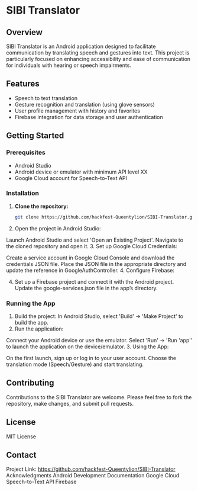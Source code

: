 # SIBI Translator

## Overview
SIBI Translator is an Android application designed to facilitate communication by translating speech and gestures into text. This project is particularly focused on enhancing accessibility and ease of communication for individuals with hearing or speech impairments.

## Features
- Speech to text translation
- Gesture recognition and translation (using glove sensors)
- User profile management with history and favorites
- Firebase integration for data storage and user authentication

## Getting Started

### Prerequisites
- Android Studio
- Android device or emulator with minimum API level XX
- Google Cloud account for Speech-to-Text API

### Installation

1. **Clone the repository:**
   ```bash
   git clone https://github.com/hackfest-Queentylion/SIBI-Translator.git
2. Open the project in Android Studio:

Launch Android Studio and select 'Open an Existing Project'.
Navigate to the cloned repository and open it.
3. Set up Google Cloud Credentials:

Create a service account in Google Cloud Console and download the credentials JSON file.
Place the JSON file in the appropriate directory and update the reference in GoogleAuthController.
4. Configure Firebase:

4. Set up a Firebase project and connect it with the Android project.
Update the google-services.json file in the app’s directory.

### Running the App
1. Build the project:
In Android Studio, select 'Build' -> 'Make Project' to build the app.
2. Run the application:

Connect your Android device or use the emulator.
Select 'Run' -> 'Run 'app'' to launch the application on the device/emulator.
3. Using the App:

On the first launch, sign up or log in to your user account.
Choose the translation mode (Speech/Gesture) and start translating.
## Contributing
Contributions to the SIBI Translator are welcome. Please feel free to fork the repository, make changes, and submit pull requests.

## License
MIT License

## Contact
Project Link: https://github.com/hackfest-Queentylion/SIBI-Translator
Acknowledgments
Android Development Documentation
Google Cloud Speech-to-Text API
Firebase